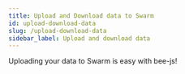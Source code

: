 ```yaml
---
title: Upload and Download data to Swarm
id: upload-download-data
slug: /upload-download-data
sidebar_label: Upload and download data
---
```


Uploading your data to Swarm is easy with bee-js!